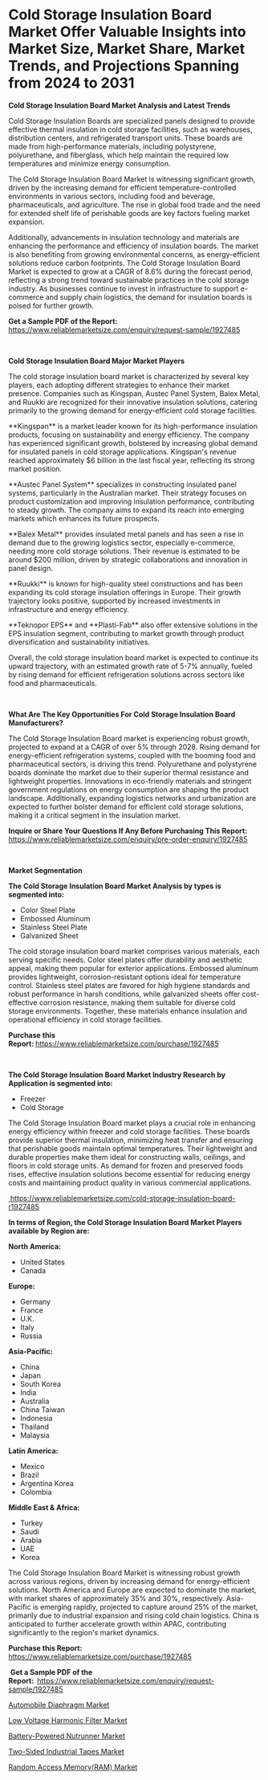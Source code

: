 <p><h1>Cold Storage Insulation Board Market Offer Valuable Insights into Market Size, Market Share, Market Trends, and Projections Spanning from 2024 to 2031</h1></p><p><strong>Cold Storage Insulation Board Market Analysis and Latest Trends</strong></p>
<p><p>Cold Storage Insulation Boards are specialized panels designed to provide effective thermal insulation in cold storage facilities, such as warehouses, distribution centers, and refrigerated transport units. These boards are made from high-performance materials, including polystyrene, polyurethane, and fiberglass, which help maintain the required low temperatures and minimize energy consumption.</p><p>The Cold Storage Insulation Board Market is witnessing significant growth, driven by the increasing demand for efficient temperature-controlled environments in various sectors, including food and beverage, pharmaceuticals, and agriculture. The rise in global food trade and the need for extended shelf life of perishable goods are key factors fueling market expansion. </p><p>Additionally, advancements in insulation technology and materials are enhancing the performance and efficiency of insulation boards. The market is also benefiting from growing environmental concerns, as energy-efficient solutions reduce carbon footprints. The Cold Storage Insulation Board Market is expected to grow at a CAGR of 8.6% during the forecast period, reflecting a strong trend toward sustainable practices in the cold storage industry. As businesses continue to invest in infrastructure to support e-commerce and supply chain logistics, the demand for insulation boards is poised for further growth.</p></p>
<p><strong>Get a Sample PDF of the Report:&nbsp;</strong> <a href="https://www.reliablemarketsize.com/enquiry/request-sample/1927485?utm_campaign=1779&utm_medium=2&utm_source=Github&utm_content=ia&utm_term=25102024&utm_id=cold-storage-insulation-board">https://www.reliablemarketsize.com/enquiry/request-sample/1927485</a></p>
<p>&nbsp;</p>
<p><strong>Cold Storage Insulation Board Major Market Players</strong></p>
<p><p>The cold storage insulation board market is characterized by several key players, each adopting different strategies to enhance their market presence. Companies such as Kingspan, Austec Panel System, Balex Metal, and Ruukki are recognized for their innovative insulation solutions, catering primarily to the growing demand for energy-efficient cold storage facilities. </p><p>**Kingspan** is a market leader known for its high-performance insulation products, focusing on sustainability and energy efficiency. The company has experienced significant growth, bolstered by increasing global demand for insulated panels in cold storage applications. Kingspan's revenue reached approximately $6 billion in the last fiscal year, reflecting its strong market position.</p><p>**Austec Panel System** specializes in constructing insulated panel systems, particularly in the Australian market. Their strategy focuses on product customization and improving insulation performance, contributing to steady growth. The company aims to expand its reach into emerging markets which enhances its future prospects.</p><p>**Balex Metal** provides insulated metal panels and has seen a rise in demand due to the growing logistics sector, especially e-commerce, needing more cold storage solutions. Their revenue is estimated to be around $200 million, driven by strategic collaborations and innovation in panel design.</p><p>**Ruukki** is known for high-quality steel constructions and has been expanding its cold storage insulation offerings in Europe. Their growth trajectory looks positive, supported by increased investments in infrastructure and energy efficiency.</p><p>**Teknopor EPS** and **Plasti-Fab** also offer extensive solutions in the EPS insulation segment, contributing to market growth through product diversification and sustainability initiatives.</p><p>Overall, the cold storage insulation board market is expected to continue its upward trajectory, with an estimated growth rate of 5-7% annually, fueled by rising demand for efficient refrigeration solutions across sectors like food and pharmaceuticals.</p></p>
<p>&nbsp;</p>
<p><strong>What Are The Key Opportunities For Cold Storage Insulation Board Manufacturers?</strong></p>
<p><p>The Cold Storage Insulation Board market is experiencing robust growth, projected to expand at a CAGR of over 5% through 2028. Rising demand for energy-efficient refrigeration systems, coupled with the booming food and pharmaceutical sectors, is driving this trend. Polyurethane and polystyrene boards dominate the market due to their superior thermal resistance and lightweight properties. Innovations in eco-friendly materials and stringent government regulations on energy consumption are shaping the product landscape. Additionally, expanding logistics networks and urbanization are expected to further bolster demand for efficient cold storage solutions, making it a critical segment in the insulation market.</p></p>
<p><strong>Inquire or Share Your Questions If Any Before Purchasing This Report:</strong> <a href="https://www.reliablemarketsize.com/enquiry/pre-order-enquiry/1927485?utm_campaign=1779&utm_medium=2&utm_source=Github&utm_content=ia&utm_term=25102024&utm_id=cold-storage-insulation-board">https://www.reliablemarketsize.com/enquiry/pre-order-enquiry/1927485</a></p>
<p>&nbsp;</p>
<p><strong>Market Segmentation</strong></p>
<p><strong>The Cold Storage Insulation Board Market Analysis by types is segmented into:</strong></p>
<p><ul><li>Color Steel Plate</li><li>Embossed Aluminum</li><li>Stainless Steel Plate</li><li>Galvanized Sheet</li></ul></p>
<p><p>The cold storage insulation board market comprises various materials, each serving specific needs. Color steel plates offer durability and aesthetic appeal, making them popular for exterior applications. Embossed aluminum provides lightweight, corrosion-resistant options ideal for temperature control. Stainless steel plates are favored for high hygiene standards and robust performance in harsh conditions, while galvanized sheets offer cost-effective corrosion resistance, making them suitable for diverse cold storage environments. Together, these materials enhance insulation and operational efficiency in cold storage facilities.</p></p>
<p><strong>Purchase this Report:&nbsp;</strong><a href="https://www.reliablemarketsize.com/purchase/1927485?utm_campaign=1779&utm_medium=2&utm_source=Github&utm_content=ia&utm_term=25102024&utm_id=cold-storage-insulation-board">https://www.reliablemarketsize.com/purchase/1927485</a></p>
<p>&nbsp;</p>
<p><strong>The Cold Storage Insulation Board Market Industry Research by Application is segmented into:</strong></p>
<p><ul><li>Freezer</li><li>Cold Storage</li></ul></p>
<p><p>The Cold Storage Insulation Board market plays a crucial role in enhancing energy efficiency within freezer and cold storage facilities. These boards provide superior thermal insulation, minimizing heat transfer and ensuring that perishable goods maintain optimal temperatures. Their lightweight and durable properties make them ideal for constructing walls, ceilings, and floors in cold storage units. As demand for frozen and preserved foods rises, effective insulation solutions become essential for reducing energy costs and maintaining product quality in various commercial applications.</p></p>
<p><a href="https://www.reliablemarketsize.com/cold-storage-insulation-board-r1927485?utm_campaign=1779&utm_medium=2&utm_source=Github&utm_content=ia&utm_term=25102024&utm_id=cold-storage-insulation-board">&nbsp;https://www.reliablemarketsize.com/cold-storage-insulation-board-r1927485</a></p>
<p><strong>In terms of Region, the Cold Storage Insulation Board Market Players available by Region are:</strong></p>
<p>
    <p> <strong> North America: </strong>
        <ul>
            <li>United States</li>
            <li>Canada</li>
        </ul>
        </p> 
    <p> <strong> Europe: </strong>
        <ul>
            <li>Germany</li>
            <li>France</li>
            <li>U.K.</li>
            <li>Italy</li>
            <li>Russia</li>
        </ul>
        </p> 
    <p> <strong> Asia-Pacific: </strong>
        <ul>
            <li>China</li>
            <li>Japan</li>
            <li>South Korea</li>
            <li>India</li>
            <li>Australia</li>
            <li>China Taiwan</li>
            <li>Indonesia</li>
            <li>Thailand</li>
            <li>Malaysia</li>
        </ul>
        </p> 
    <p> <strong> Latin America: </strong>
        <ul>
            <li>Mexico</li>
            <li>Brazil</li>
            <li>Argentina Korea</li>
            <li>Colombia</li>
        </ul>
        </p> 
    <p> <strong> Middle East & Africa: </strong>
        <ul>
            <li>Turkey</li>
            <li>Saudi</li>
            <li>Arabia</li>
            <li>UAE</li>
            <li>Korea</li>
        </ul>
    </p>
    </p>
<p><p>The Cold Storage Insulation Board Market is witnessing robust growth across various regions, driven by increasing demand for energy-efficient solutions. North America and Europe are expected to dominate the market, with market shares of approximately 35% and 30%, respectively. Asia-Pacific is emerging rapidly, projected to capture around 25% of the market, primarily due to industrial expansion and rising cold chain logistics. China is anticipated to further accelerate growth within APAC, contributing significantly to the region's market dynamics.</p></p>
<p><strong>Purchase this Report: </strong><a href="https://www.reliablemarketsize.com/purchase/1927485?utm_campaign=1779&utm_medium=2&utm_source=Github&utm_content=ia&utm_term=25102024&utm_id=cold-storage-insulation-board">https://www.reliablemarketsize.com/purchase/1927485</a></p>
<p>&nbsp;<strong>Get a Sample PDF of the Report:&nbsp;&nbsp;</strong><a href="https://www.reliablemarketsize.com/enquiry/request-sample/1927485?utm_campaign=1779&utm_medium=2&utm_source=Github&utm_content=ia&utm_term=25102024&utm_id=cold-storage-insulation-board">https://www.reliablemarketsize.com/enquiry/request-sample/1927485</a></p>
<p><strong></strong></p>
<p><p><a href="https://www.linkedin.com/pulse/automobile-diaphragm-market-investigation-industry-txnic?utm_campaign=1779&utm_medium=2&utm_source=Github&utm_content=ia&utm_term=25102024&utm_id=cold-storage-insulation-board">Automobile Diaphragm Market</a></p><p><a href="https://www.linkedin.com/pulse/in-depth-analysis-global-low-voltage-harmonic-filter-rfj8c?utm_campaign=1779&utm_medium=2&utm_source=Github&utm_content=ia&utm_term=25102024&utm_id=cold-storage-insulation-board">Low Voltage Harmonic Filter Market</a></p><p><a href="https://www.linkedin.com/pulse/global-battery-powered-nutrunner-market-opportunities-vplzc?utm_campaign=1779&utm_medium=2&utm_source=Github&utm_content=ia&utm_term=25102024&utm_id=cold-storage-insulation-board">Battery-Powered Nutrunner Market</a></p><p><a href="https://www.linkedin.com/pulse/regulatory-landscape-its-influence-global-two-sided-industrial-3ehsf?utm_campaign=1779&utm_medium=2&utm_source=Github&utm_content=ia&utm_term=25102024&utm_id=cold-storage-insulation-board">Two-Sided Industrial Tapes Market</a></p><p><a href="https://www.linkedin.com/pulse/navigating-global-random-access-memoryram-market-landscape-cacgf?utm_campaign=1779&utm_medium=2&utm_source=Github&utm_content=ia&utm_term=25102024&utm_id=cold-storage-insulation-board">Random Access Memory(RAM) Market</a></p></p>